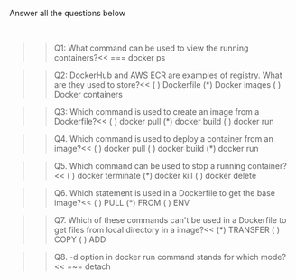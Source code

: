 Answer all the questions below

<br/>


>>Q1: What command can be used to view the running containers?<<
=== docker ps

>>Q2: DockerHub and AWS ECR are examples of registry. What are they used to store?<<
( ) Dockerfile
(*) Docker images
( ) Docker containers

>>Q3: Which command is used to create an image from a Dockerfile?<<
( ) docker pull
(*) docker build
( ) docker run

>>Q4. Which command is used to deploy a container from an image?<< 
( ) docker pull
( ) docker build
(*) docker run

>>Q5. Which command can be used to stop a running container?<<
( ) docker terminate
(*) docker kill
( ) docker delete

>>Q6. Which statement is used in a Dockerfile to get the base image?<<
( ) PULL
(*) FROM
( ) ENV

>>Q7. Which of these commands can't be used in a Dockerfile to get files from local directory in a image?<<
(*) TRANSFER
( ) COPY
( ) ADD

>>Q8. -d option in docker run command stands for which mode?<<
=~= detach
